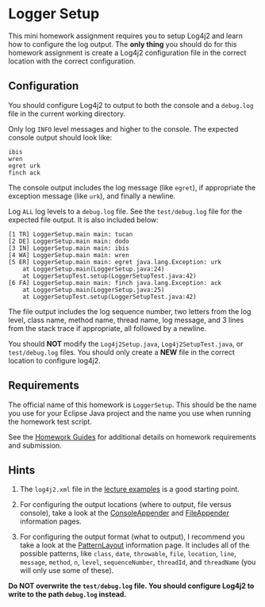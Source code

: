 Logger Setup
=================================================

This mini homework assignment requires you to setup Log4j2 and learn how to configure the log output. The **only thing** you should do for this homework assignment is create a Log4j2 configuration file in the correct location with the correct configuration.

Configuration
-------------------------------------------------

You should configure Log4j2 to output to both the console and a `debug.log` file in the current working directory. 

Only log `INFO` level messages and higher to the console. The expected console output should look like:

```
ibis
wren
egret urk
finch ack
``` 

The console output includes the log message (like `egret`), if appropriate the exception message (like `urk`), and finally a newline.

Log `ALL` log levels to a `debug.log` file. See the `test/debug.log` file for the expected file output. It is also included below:

```
[1 TR] LoggerSetup.main main: tucan 
[2 DE] LoggerSetup.main main: dodo 
[3 IN] LoggerSetup.main main: ibis 
[4 WA] LoggerSetup.main main: wren 
[5 ER] LoggerSetup.main main: egret java.lang.Exception: urk
	at LoggerSetup.main(LoggerSetup.java:24)
	at LoggerSetupTest.setup(LoggerSetupTest.java:42)
[6 FA] LoggerSetup.main main: finch java.lang.Exception: ack
	at LoggerSetup.main(LoggerSetup.java:25)
	at LoggerSetupTest.setup(LoggerSetupTest.java:42)
```

The file output includes the log sequence number, two letters from the log level, class name, method name, thread name, log message, and 3 lines from the stack trace if appropriate, all followed by a newline. 

You should **NOT** modify the `Log4j2Setup.java`, `Log4j2SetupTest.java`, or `test/debug.log` files. You should only create a **NEW** file in the correct location to configure log4j2.

## Requirements

The official name of this homework is `LoggerSetup`. This should be the name you use for your Eclipse Java project and the name you use when running the homework test script.

See the [Homework Guides](https://usf-cs212-spring2019.github.io/guides/homework.html) for additional details on homework requirements and submission.

Hints
-------------------------------------------------

1. The `log4j2.xml` file in the [lecture examples](https://github.com/usf-cs212-spring2019/lectures/blob/master/Debugging/src/log4j2.xml) is a good starting point.

1. For configuring the output locations (where to output, file versus console), take a look at the [ConsoleAppender](https://logging.apache.org/log4j/2.x/manual/appenders.html#ConsoleAppender) and [FileAppender](https://logging.apache.org/log4j/2.x/manual/appenders.html#FileAppender) information pages. 

1. For configuring the output format (what to output), I recommend you take a look at the [PatternLayout](https://logging.apache.org/log4j/2.x/manual/layouts.html#PatternLayout) information page. It includes all of the possible patterns, like `class`, `date`, `throwable`, `file`, `location`, `line`, `message`, `method`, `n`, `level`, `sequenceNumber`, `threadId`, and `threadName` (you will only use some of these). 

**Do NOT overwrite the `test/debug.log` file. You should configure Log4j2 to write to the path `debug.log` instead.** 
